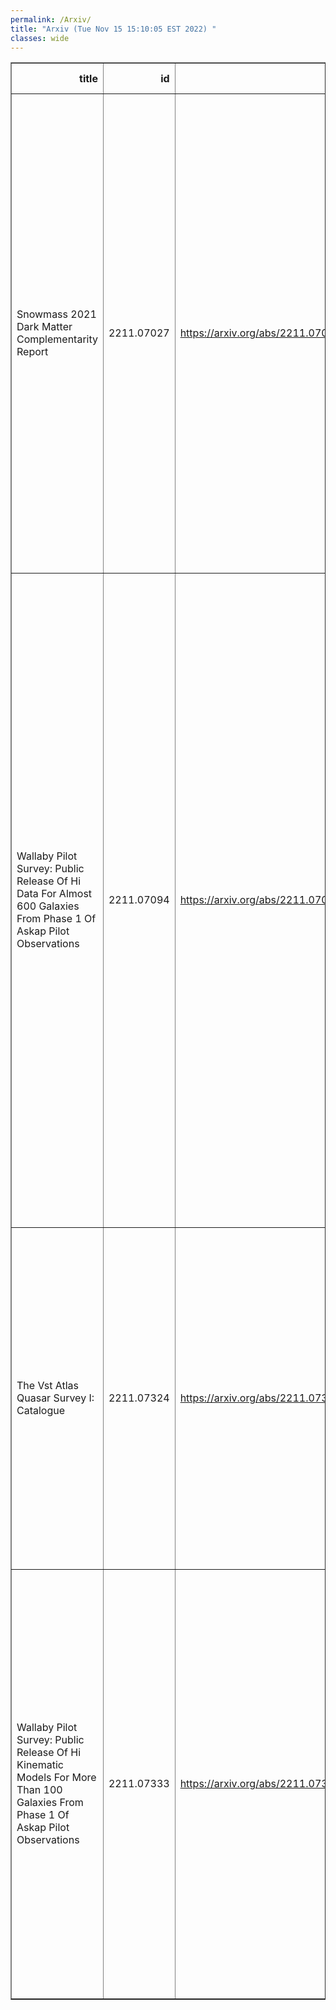 ```yaml
---
permalink: /Arxiv/
title: "Arxiv (Tue Nov 15 15:10:05 EST 2022) "
classes: wide
---
```

<table border="1" class="dataframe">
  <thead>
    <tr style="text-align: right;">
      <th>title</th>
      <th>id</th>
      <th>url</th>
      <th>authors</th>
      <th>Local Authors</th>
    </tr>
  </thead>
  <tbody>
    <tr>
      <td>Snowmass 2021 Dark Matter Complementarity Report</td>
      <td>2211.07027</td>
      <td><a href="https://arxiv.org/abs/2211.07027" target="_blank">https://arxiv.org/abs/2211.07027</a></td>
      <td>Antonio Boveia, Mohamed Berkat, Thomas Y. Chen, Aman Desai, Caterina Doglioni, Alex Drlica-Wagner, Susan Gardner, Stefania Gori, Joshua Greaves, Patrick Harding, Philip C. Harris, W. Hugh Lippincott, Maria Elena Monzani, Katherine Pachal, Chanda Prescod-Weinstein, Gray Rybka, Bibhushan Shakya, Jessie Shelton, Tracy R. Slatyer, Amanda Steinhebel, Philip Tanedo, Natalia Toro, Yun-Tse Tsai</td>
      <td>Antonio Boveia</td>
    </tr>
    <tr>
      <td>Wallaby Pilot Survey: Public Release Of Hi Data For Almost 600 Galaxies   From Phase 1 Of Askap Pilot Observations</td>
      <td>2211.07094</td>
      <td><a href="https://arxiv.org/abs/2211.07094" target="_blank">https://arxiv.org/abs/2211.07094</a></td>
      <td>T. Westmeier, N. Deg, K. Spekkens, T. N. Reynolds, A. X. Shen, S. Gaudet, S. Goliath, M. T. Huynh, P. Venkataraman, X. Lin, T. O'Beirne, B. Catinella, L. Cortese, H. Dénes, A. Elagali, B. -Q. For, G. I. G. Józsa, C. Howlett, J. M. Van Der Hulst, R. J. Jurek, P. Kamphuis, V. A. Kilborn, D. Kleiner, B. S. Koribalski, K. Lee-Waddell, C. Murugeshan, J. Rhee, P. Serra, L. Shao, L. Staveley-Smith, J. Wang, O. I. Wong, M. A. Zwaan, J. R. Allison, C. S. Anderson, Lewis Ball, D. C. -J. Bock, D. Brodrick, J. D. Bunton, F. R. Cooray, N. Gupta, D. B. Hayman, E. K. Mahony, V. A. Moss, A. Ng, S. E. Pearce, W. Raja, D. N. Roxby, M. A. Voronkov, K. A. Warhurst, H. M. Courtois, K. Said</td>
      <td>Ji Wang</td>
    </tr>
    <tr>
      <td>The Vst Atlas Quasar Survey I: Catalogue</td>
      <td>2211.07324</td>
      <td><a href="https://arxiv.org/abs/2211.07324" target="_blank">https://arxiv.org/abs/2211.07324</a></td>
      <td>Alice Eltvedt, T. Shanks, N. Metcalfe, B. Ansarinejad, L. F. Barrientos, R. Sharp, U. Malik, D. N. A. Murphy, M. Irwin, M. Wilson, D. M. Alexander, A. Kovacs, J. Garcia-Bellido, S. Ahlen, D. Brooks, A. De La Macorra, A. Font-Ribera, S. Gontcho A Gontcho, K. Honscheid, A. Meisner, R. Miquel, J. Nie, G. Tarlé, M. Vargas-Magaña, Z. Zhou</td>
      <td>Klaus Honscheid</td>
    </tr>
    <tr>
      <td>Wallaby Pilot Survey: Public Release Of Hi Kinematic Models For More   Than 100 Galaxies From Phase 1 Of Askap Pilot Observations</td>
      <td>2211.07333</td>
      <td><a href="https://arxiv.org/abs/2211.07333" target="_blank">https://arxiv.org/abs/2211.07333</a></td>
      <td>N. Deg, K. Spekkens, T. Westmeier, T. N. Reynolds, P. Venkataraman, S. Goliath, A. X. Shen, R. Halloran, A. Bosma, B. Catinella, W. J. G. De Blok, H. Dénes, E. M. Di Teodoro, A. Elagali, B. -Q. For, C. Howlett, G. I. G. Józsa, P. Kamphuis, D. Kleiner, B. Koribalski, K. Lee-Waddell, F. Lelli, X. Lin, C. Murugeshan, S. Oh, J. Rhee, T. C. Scott, L. Staveley-Smith, J. M. Van Der Hulst, L. Verdes-Montenegro, J. Wang, O. I. Wong</td>
      <td>Ji Wang</td>
    </tr>
  </tbody>
</table>